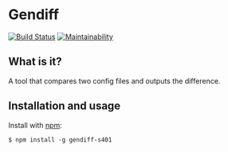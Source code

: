 # Gendiff

[![Build Status](https://travis-ci.com/k5md/project-lvl2-s401.svg?branch=master)](https://travis-ci.com/k5md/project-lvl2-s401)
[![Maintainability](https://api.codeclimate.com/v1/badges/2148f2b145d7c8e43149/maintainability)](https://codeclimate.com/github/k5md/project-lvl2-s401/maintainability)

## What is it?

A tool that compares two config files and outputs the difference.

## Installation and usage
Install with [npm](https://npmjs.org/):
```
$ npm install -g gendiff-s401
```
